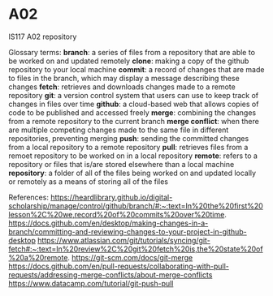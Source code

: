 # A02
IS117 A02 repository

Glossary terms:
**branch**: a series of files from a repository that are able to be worked on and updated remotely
**clone**: making a copy of the github repository to your local machine
**commit**: a record of changes that are made to files in the branch, which may display a message describing these changes
**fetch**: retrieves and downloads changes made to a remote repository
**git**: a version control system that users can use to keep track of changes in files over time
**github**: a cloud-based web that allows copies of code to be published and accessed freely
**merge**: combining the changes from a remote repository to the current branch
**merge conflict**: when there are multiple competing changes made to the same file in different repositories, preventing merging
**push**: sending the committed changes from a local repository to a remote repository
**pull**: retrieves files from a remoet repository to be worked on in a local repository
**remote**: refers to a repository or files that is/are stored elsewhere than a local machine
**repository**: a folder of all of the files being worked on and updated locally or remotely as a means of storing all of the files

References:
https://heardlibrary.github.io/digital-scholarship/manage/control/github/branch/#:~:text=In%20the%20first%20lesson%2C%20we,record%20of%20commits%20over%20time.
https://docs.github.com/en/desktop/making-changes-in-a-branch/committing-and-reviewing-changes-to-your-project-in-github-desktop
https://www.atlassian.com/git/tutorials/syncing/git-fetch#:~:text=In%20review%2C%20git%20fetch%20is,the%20state%20of%20a%20remote.
https://git-scm.com/docs/git-merge
https://docs.github.com/en/pull-requests/collaborating-with-pull-requests/addressing-merge-conflicts/about-merge-conflicts
https://www.datacamp.com/tutorial/git-push-pull